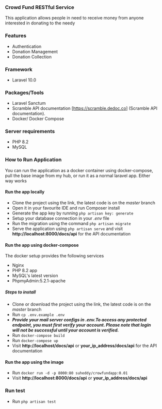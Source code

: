 ### Crowd Fund RESTful Service

This application allows people in need to receive money from anyone interested in donating to the needy

### Features
- Authentication
- Donation Management
- Donation Collection

### Framework
- Laravel 10.0

### Packages/Tools
- Laravel Sanctum
- Scramble API documentation [https://scramble.dedoc.co] (Scramble API documentation).
- Docker/ Docker Compose

### Server requirements
- PHP 8.2
- MySQL

### How to Run Application
You can run the application as a docker container using docker-compose, pull the base image from my hub, or run it as a normal laravel app. Either way works

#### Run the app locally
- Clone the project using the link, the latest code is on the *master* branch
- Open it in your favourite IDE and run Composer install
- Generate the app key by running `php artisan key: generate`
- Setup your database connection in your *.env* file
- Run the migration using the command `php artisan migrate`
- Serve the application using `php artisan serve` and visit **http://localhost:8000/docs/api** for the API documentation

#### Run the app using docker-compose
The docker setup provides the following services
- Nginx
- PHP 8.2 app
- MySQL's latest version
- PhpmyAdmin:5.2.1-apache

##### Steps to install
- Clone or download the project using the link, the latest code is on the *master* branch
- Run `cp .env.example .env`
- ***Provide your mail server configs in .env.To access any protected endpoint, you must first verify your account. Please note that login will not be successful until your account is verified.***
- Run `docker-compose build`
- Run `docker-compose up`
- Visit **http://localhost/docs/api** or **your_ip_address/docs/api** for the API documentation

#### Run the app using the image
- Run `docker run -d -p 8000:80 suheddy/crowfundapp:0.01`
- Visit **http://localhost:8000/docs/api**  or **your_ip_address/docs/api** 

### Run test
- Run `php artisan test`
